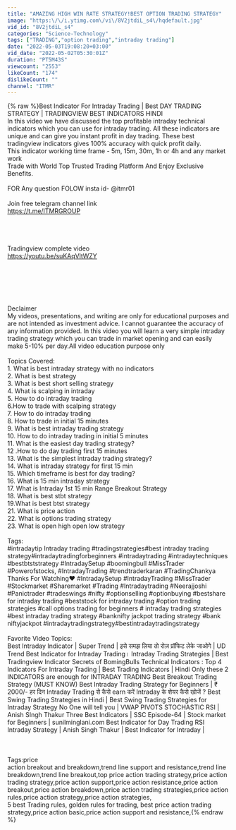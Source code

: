 ```yaml
---
title: "AMAZING HIGH WIN RATE STRATEGY!BEST OPTION TRADING STRATEGY"
image: "https:\/\/i.ytimg.com\/vi\/8V2jtdiL_s4\/hqdefault.jpg"
vid_id: "8V2jtdiL_s4"
categories: "Science-Technology"
tags: ["TRADING","option trading","intraday trading"]
date: "2022-05-03T19:08:20+03:00"
vid_date: "2022-05-02T05:30:01Z"
duration: "PT5M43S"
viewcount: "2553"
likeCount: "174"
dislikeCount: ""
channel: "ITMR"
---
```

{% raw %}Best Indicator For Intraday Trading | Best DAY TRADING STRATEGY | TRADINGVIEW BEST INDICATORS HINDI <br />In this video we have discussed the top profitable intraday technical indicators which you can use for intraday trading. All these indicators are unique and can give you instant profit in day trading. These best tradingview indicators gives 100% accuracy with quick profit daily.<br />This indicator working time frame -  5m, 15m, 30m, 1h or 4h and any market work<br />Trade with World Top Trusted Trading Platform And Enjoy Exclusive Benefits. <br /><br /> FOR Any  question FOLOW insta id- @itmr01<br /><br />Join free telegram channel link<br /><a rel="nofollow" target="blank" href="https://t.me/ITMRGROUP">https://t.me/ITMRGROUP</a><br /><br /><br /><br /><br />Tradingview complete video<br /><a rel="nofollow" target="blank" href="https://youtu.be/suKAqVltWZY">https://youtu.be/suKAqVltWZY</a><br /><br /><br /><br /><br /><br /><br /> Declaimer<br />My videos, presentations, and writing are only for educational purposes and are not intended as investment advice. I cannot guarantee the accuracy of any information provided. In this video you will learn a very simple intraday trading strategy which you can trade in market opening and can easily make 5-10% per day.All video education purpose only<br /><br /> Topics Covered: <br />1. What is best intraday strategy with no indicators <br />2. What is best strategy<br />3. What is best short selling strategy <br />4. What is scalping in intraday <br />5. How to do intraday trading <br />6.How to trade with scalping strategy<br />7. How to do intraday trading <br />8. How to trade in initial 15 minutes <br />9. What is best intraday trading strategy <br />10. How to do intraday trading in initial 5 minutes <br />11. What is the easiest day trading strategy? <br />12 .How to do day trading first 15 minutes<br />13. What is the simplest intraday trading strategy? <br />14. What is intraday strategy for first 15 min <br />15.  Which timeframe is best for day trading? <br />16. What is 15 min intraday strategy <br />17. What is Intraday 1st 15 min Range Breakout Strategy <br />18. What is best stbt strategy <br />19.What is best btst strategy <br />21. What is price action <br />22. What is options trading strategy <br />23. What is open high open low strategy<br /><br />Tags:<br />#intradaytip​ Intraday trading #tradingstrategies​#best intraday trading strategy#intradaytradingforbeginners #intradaytrading  #intradaytechniques​ #bestbtststrategy​ #IntradaySetup #boomingbull  #MissTrader #Powerofstocks​, #IntradayTrading #trendtraderkaran  #TradingChankya Thanks For Watching❤️ #IntradaySetup #IntradayTrading #MissTrader #Stockmarket #Sharemarket #Trading #Intradaytrading #Neerajjoshi #Panictrader #tradeswings #nifty​ #option​selling #optionbuying #best​share for intraday trading #best​stock for intraday trading #option​ trading strategies #call​ options trading for beginners # intraday trading strategies #best​ intraday trading strategy #bank​nifty jackpot trading strategy #bank​niftyjackpot #intradaytradingstrategy​ #bestintradaytradingstrategy​ <br /><br /> Favorite Video Topics:<br />  Best Intraday Indicator | Super Trend | इसे समझ लिया तो रोज़ प्रॉफिट लेके जाओगे | UD Trend Best Indicator for Intraday Trading। Intraday Trading Strategies | Best Tradingview Indicator Secrets of BomingBulls Technical Indicators : Top 4 Indicators For Intraday Trading | Best Trading Indicators | Hindi Only these 2 INDICATORS are enough for INTRADAY TRADING Best Breakout Trading Strategy (MUST KNOW) Best Intraday Trading Strategy for Beginners | ₹ 2000/- हर दिन Intraday Trading से कैसे earn करें Intraday के शेयर कैसे खोजें ? Best Swing Trading Strategies in Hindi | Best Swing Trading Strategies for Intraday Strategy No One will tell you | VWAP PIVOTS STOCHASTIC RSI | Anish SIngh Thakur Three Best Indicators | SSC Episode-64 | Stock market for Beginners | sunilminglani.com Best Indicator for Day Trading RSI Intraday Strategy | Anish Singh Thakur | Best Indicator for Intraday | <br /><br /><br /><br />Tags:price<br />action breakout and breakdown,trend line support and resistance,trend line breakdown,trend line breakout,top price action trading strategy,price action trading strategy,price action support,price action resistance,price action breakout,price action breakdown,price action trading strategies,price action rules,price action strategy,price action strategies,<br />5 best Trading rules, golden rules for trading, best price action trading strategy,price action basic,price action support and resistance,{% endraw %}
